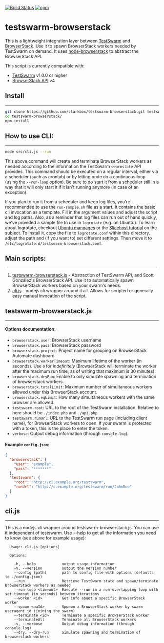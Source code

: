 [![Build Status](https://travis-ci.org/clarkbox/testswarm-browserstack.svg?branch=master)](https://travis-ci.org/clarkbox/testswarm-browserstack) [![npm](https://img.shields.io/npm/v/testswarm-browserstack.svg?style=flat)](https://www.npmjs.com/package/testswarm-browserstack)


# testswarm-browserstack
This is a lightweight integration layer between [TestSwarm](https://github.com/jquery/testswarm) and [BrowserStack](https://www.browserstack.com/). Use it to spawn BrowserStack workers needed by TestSwarm on demand. It uses [node-browserstack](https://github.com/scottgonzalez/node-browserstack) to abstract the BrowserStack API.

This script is currently compatible with:
* [TestSwarm](https://github.com/jquery/testswarm) v1.0.0 or higher
* [BrowserStack API](https://github.com/browserstack/api) v4

## Install
--------------------------------------
```bash
git clone https://github.com/clarkbox/testswarm-browserstack.git testswarm-browserstack
cd testswarm-browserstack/
npm install
```


## How to use CLI:
--------------------------------------
```bash
node src/cli.js --run
```

This above command will create and terminate BrowserStack workers as needed according to the information the TestSwarm `swarmstate` API provides. This command should be executed on a regular interval, either via a scheduler (such as crontab) or by letting node do a continuous loop (using the `--run-loop` option). Be sure to do start it from a scheduler still in a way that it will only start it if it isn't running anymore (in case of an exception).

If you plan to run it from a scheduler and keep log files, you're recommended to use the `run-sample.sh` file as a start. It contains the basic cli invocation as a template. Fill in the argument values and adjust the script and log paths. Also, as a reminder that log files can run out of hand quickly, we've provided a sample file to use in `logrotate` (e.g. on Ubuntu). To learn about logrotate, checkout [Ubuntu manpages](http://manpages.ubuntu.com/manpages/hardy/man8/logrotate.8.html) or the [Slicehost tutorial](http://articles.slicehost.com/2010/6/30/understanding-logrotate-on-ubuntu-part-1) on the subject. To install it, copy the file to `logrotate.conf` within this directory, adjust the path and (if you want to) set different settings. Then move it to `/etc/logrotate.d/testswarm-browserstack.conf`.


## Main scripts:
--------------------------------------

1. [testswarm-browserstack.js](https://github.com/clarkbox/testswarm-browserstack/blob/master/src/testswarm-browserstack.js) - Abstraction of TestSwarm API, and Scott González's BrowserStack API. Use it to automatically spawn BrowserStack workers based on your swarm's needs.
1. [cli.js](https://github.com/clarkbox/testswarm-browserstack/blob/master/src/cli.js) - nodejs cli wrapper around it all. Allows for scripted or generally easy manual invocation of the script.


## testswarm-browserstack.js
--------------------------------------

#### Options documentation:
* `browserstack.user`: BrowserStack username
* `browserstack.pass`: BrowserStack password
* `browserstack.project`: Project name for grouping on BrowserStack Automate dashboard
* `browserstack.workerTimeout`: Maximum lifetime of the worker (in seconds). Use `0` for _indefinitely_ (BrowserStack will terminate the worker after the maximum run time, as of writing that maximum is 30 minutes).
* `browserstack.dryRun`: Enable to only simulate spawning and termination of browserstack workers.
* `browserstack.totalLimit`: Maximum number of simultaneous workers allowed under this BrowserStack account.
* `browserstack.eqLimit`: How many simultaneous workers with the same browser are allowed.
* `testswarm.root`: URL to the root of the TestSwarm installation. Relative to here should be `./index.php` and `./api.php`.
* `testswarm.runUrl`: URL to the TestSwarm run page (including client name), for BrowserStack workers to open. If your swarm is protected with a token, this is the place to enter the token.
* `verbose`: Output debug information (through `console.log`).


#### Example `config.json`:
```json
{
  "browserstack": {
    "user": "example",
    "pass": "*******"
  },
  "testswarm": {
    "root": "http://ci.example.org/testswarm",
    "runUrl": "http://c.example.org/testswarm/run/JohnDoe"
  }
}
```

##  cli.js
--------------------------------------

This is a nodejs cli wrapper around testswarm-browserstack.js. You can use it independent of testswarm. Use --help to get all the information you need to know (see above for example usage):

```
  Usage: cli.js [options]

  Options:

    -h, --help            output usage information
    -V, --version         output the version number
    --config [path]       path to config file with options (defaults to ./config.json)
    --run                 Retrieve TestSwarm state and spawn/terminate BrowserStack workers as needed
    --run-loop <timeout>  Execute --run in a non-overlapping loop with set timeout (in seconds) between iterations
    --worker <id>         Get info abuot a specific BrowserStack worker
    --spawn <uaId>        Spwawn a BrowserStack worker by swarm useragent id (joining the swarm)
    --terminate <id>      Terminate a specific BrowserStack worker
    --terminateAll        Terminate all BrowserStack workers
    -v, --verbose         Output debug information (through console.log)
    --dry, --dry-run      Simulate spawning and termination of browserstack workers
```
